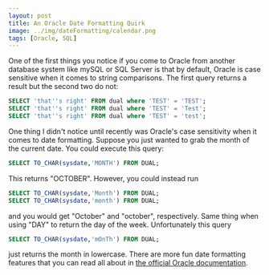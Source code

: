 ```yaml
---
layout: post
title: An Oracle Date Formatting Quirk
image: ../img/dateFormatting/calendar.png
tags: [Oracle, SQL]
---
```


One of the first things you notice if you come to Oracle from another database system like mySQL or SQL Server is that by default, Oracle is case sensitive when it comes to string comparisons. The first query returns a result but the second two do not:

```sql
SELECT 'that''s right' FROM dual where 'TEST' = 'TEST';
SELECT 'that''s right' FROM dual where 'TEST' = 'Test';
SELECT 'that''s right' FROM dual where 'TEST' = 'test';
```

One thing I didn't notice until recently was Oracle's case sensitivity when it comes to date formatting. Suppose you just wanted to grab the month of the current date. You could execute this query:

```sql
SELECT TO_CHAR(sysdate,'MONTH') FROM DUAL;
```

This returns "OCTOBER". However, you could instead run

```sql
SELECT TO_CHAR(sysdate,'Month') FROM DUAL;
SELECT TO_CHAR(sysdate,'month') FROM DUAL;
```

and you would get "October" and "october", respectively. Same thing when using "DAY" to return the day of the week. Unfortunately this query

```sql
SELECT TO_CHAR(sysdate,'mOnTh') FROM DUAL;
```

just returns the month in lowercase. There are more fun date formatting features that you can read all about in [the official Oracle documentation](https://docs.oracle.com/cd/B28359_01/server.111/b28286/sql_elements004.htm#SQLRF00210).


